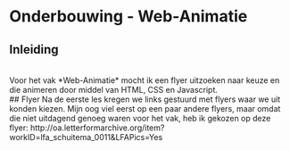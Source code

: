 # Onderbouwing - Web-Animatie

## Inleiding
 <br>
Voor het vak *Web-Animatie* mocht ik een flyer uitzoeken naar keuze en die animeren door middel van HTML, CSS en Javascript.

<br>
## Flyer
Na de eerste les kregen we links gestuurd met flyers waar we uit konden kiezen. Mijn oog viel eerst op een paar andere flyers, maar omdat die niet uitdagend genoeg waren voor het vak, heb ik gekozen op deze flyer:
http://oa.letterformarchive.org/item?workID=lfa_schuitema_0011&LFAPics=Yes    
